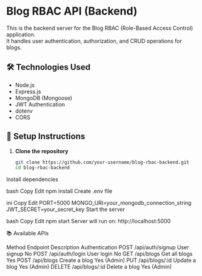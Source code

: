 # Blog RBAC API (Backend)

This is the backend server for the Blog RBAC (Role-Based Access Control) application.  
It handles user authentication, authorization, and CRUD operations for blogs.

## 🛠 Technologies Used
- Node.js
- Express.js
- MongoDB (Mongoose)
- JWT Authentication
- dotenv
- CORS

## 🚀 Setup Instructions

1. **Clone the repository**
   ```bash
   git clone https://github.com/your-username/blog-rbac-backend.git
   cd blog-rbac-backend

Install dependencies

bash
Copy
Edit
npm install
Create .env file

ini
Copy
Edit
PORT=5000
MONGO_URI=your_mongodb_connection_string
JWT_SECRET=your_secret_key
Start the server

bash
Copy
Edit
npm start
Server will run on: http://localhost:5000

📚 Available APIs

Method	Endpoint	Description	Authentication
POST	/api/auth/signup	User signup	No
POST	/api/auth/login	User login	No
GET	/api/blogs	Get all blogs	Yes
POST	/api/blogs	Create a blog	Yes (Admin)
PUT	/api/blogs/:id	Update a blog	Yes (Admin)
DELETE	/api/blogs/:id	Delete a blog	Yes (Admin)